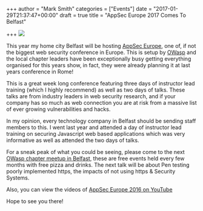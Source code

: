+++
author = "Mark Smith"
categories = ["Events"]
date = "2017-01-29T21:37:47+00:00"
draft = true
title = "AppSec Europe 2017 Comes To Belfast"

+++
![](/uploads/2017/01/29/A1_belfast_2017_2.png)

This year my home city Belfast will be hosting [AppSec Europe](https://2017.appsec.eu/), one of, if not the biggest web security conference in Europe. This is setup by [OWasp](https://www.owasp.org/index.php/Main_Page) and the local chapter leaders have been exceptionally busy getting everything organised for this years show, in fact, they were already planning it at last years conference in Rome!

This is a great week long conference featuring three days of instructor lead training (which I highly recommend) as well as two days of talks. These talks are from industry leaders in web security research, and if your company has so much as web connection you are at risk from a massive list of ever growing vulnerabilities and hacks. 

In my opinion, every technology company in Belfast should be sending staff members to this. I went last year and attended a day of instructor lead training on securing Javascript web based applications which was very informative as well as attended the two days of talks.

For a sneak peak of what you could be seeing, please come to the next [OWasp chapter meetup in Belfast](https://www.meetup.com/OWASP-Belfast/events/236972292/), these are free events held every few months with free pizza and drinks. The next talk will be about Pen testing poorly implemented https, the impacts of not using https & Security Systems.

Also, you can view the videos of [AppSec Europe 2016 on YouTube](https://www.youtube.com/watch?v=qrTShcOW8kM&list=PLpr-xdpM8wG-Kf1_BOnT2LFZU8_SXfpKL)

Hope to see you there!